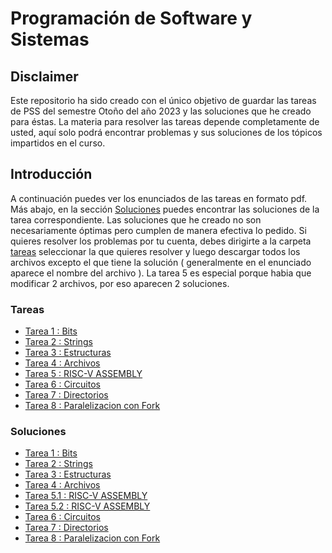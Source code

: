 # Programación de Software y Sistemas
## Disclaimer
Este repositorio ha sido creado con el único objetivo de guardar las tareas de PSS del semestre Otoño del año 2023 y las soluciones que he creado para éstas. La materia para resolver las tareas depende completamente de usted, aquí solo podrá encontrar problemas y sus soluciones de los tópicos impartidos en el curso.
## Introducción
A continuación puedes ver los enunciados de las tareas en formato pdf. Más abajo, en la sección [Soluciones](#soluciones) puedes encontrar las soluciones de la tarea correspondiente. Las soluciones que he creado no son necesariamente óptimas pero cumplen de manera efectiva lo pedido. Si quieres resolver los problemas por tu cuenta, debes dirigirte a la carpeta [tareas](https://github.com/Gon-Code/PSS_2023-1/tree/main/tareas) seleccionar la que quieres resolver y luego descargar todos los archivos excepto el que tiene la solución ( generalmente en el enunciado aparece el nombre del archivo ). La tarea 5 es especial porque habia que modificar 2 archivos, por eso aparecen 2 soluciones.
### Tareas
- [Tarea 1 : Bits](https://github.com/Gon-Code/PSS_2023-1/blob/main/img/Tarea_1_PSS.pdf)
- [Tarea 2 : Strings](https://github.com/Gon-Code/PSS_2023-1/blob/main/img/Tarea_2_PSS.pdf)
- [Tarea 3 : Estructuras](https://github.com/Gon-Code/PSS_2023-1/blob/main/img/Tarea_3_PSS.pdf)
- [Tarea 4 : Archivos](https://github.com/Gon-Code/PSS_2023-1/blob/main/img/Tarea_4_PSS.pdf)
- [Tarea 5 : RISC-V ASSEMBLY](https://github.com/Gon-Code/PSS_2023-1/blob/main/img/Tarea_5_PSS.pdf)
- [Tarea 6 : Circuitos](https://github.com/Gon-Code/PSS_2023-1/blob/main/img/Tarea_6_PSS.pdf)
- [Tarea 7 : Directorios](https://github.com/Gon-Code/PSS_2023-1/blob/main/img/Tarea_7_PSS.pdf)
- [Tarea 8 : Paralelizacion con Fork](https://github.com/Gon-Code/PSS_2023-1/blob/main/img/Tarea_8_PSS.pdf)

### Soluciones
- [Tarea 1 : Bits](https://github.com/Gon-Code/PSS_2023-1/blob/main/tareas/t1/comprimir.c)
- [Tarea 2 : Strings](https://github.com/Gon-Code/PSS_2023-1/blob/main/tareas/t2/reemplazar.c)
- [Tarea 3 : Estructuras](https://github.com/Gon-Code/PSS_2023-1/blob/main/tareas/t3/elim-rango.c)
- [Tarea 4 : Archivos](https://github.com/Gon-Code/PSS_2023-1/blob/main/tareas/t4/consultar.c)
- [Tarea 5.1 : RISC-V ASSEMBLY](https://github.com/Gon-Code/PSS_2023-1/blob/main/tareas/t5/sort-c-rot13.c)
- [Tarea 5.2 : RISC-V ASSEMBLY](https://github.com/Gon-Code/PSS_2023-1/blob/main/tareas/t5/sort-rv-rot13.s) 
- [Tarea 6 : Circuitos](https://github.com/Gon-Code/PSS_2023-1/blob/main/tareas/t6)
- [Tarea 7 : Directorios](https://github.com/Gon-Code/PSS_2023-1/blob/main/tareas/Tarea_7_PSS.pdf)
- [Tarea 8 : Paralelizacion con Fork](https://github.com/Gon-Code/PSS_2023-1/blob/main/tareas/t8/maleta.c)
